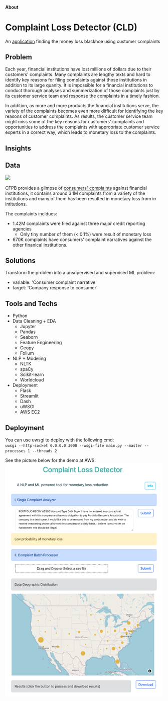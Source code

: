 #### About

# Complaint Loss Detector (CLD)

An [application](https://github.com/biomchen/complaint-loss-detector) finding the money loss blackhoe using customer complaints

## **Problem**

Each year, financial institutions have lost millions of dollars due to their customers' complaints. Many complaints are lengthy texts and hard to identify key reasons for filing complaints against those institutions in addition to its large quanity. It is impossible for a financial institutions to conduct thorough analyses and summerization of those complaints just by its customer service team and response the complaints in a timely fashion.

In addition, as more and more products the financial institutions serve, the variety of the complaints becomes even more difficult for identifying the key reasons of customer complaints. As results, the customer service team might miss some of the key reasons for customers' complaints and opportunities to address the complaints with appropriate customer service experts in a correct way, which leads to monetary loss to the complaints.

## **Insights**

## **Data**

![](https://www.consumerfinance.gov/static/img/logo_237x50.c7c2ba6c929f.png)

CFPB provides a glimpse of [consumers' complaints](https://www.consumerfinance.gov/data-research/consumer-complaints/#download-the-data) against financial institutions, it contains around 3.1M complaints from a variety of the institutions and many of them has been resulted in monetary loss from in intitutions.

The complaints incldues:
* 1.42M complaints were filed against three major credit reporting agencies
    * Only tiny number of them (< 0.1%) were result of monetary loss
* 670K complaints have consumers' complaint narratives against the other finanical institutions.

## **Solutions**
Transform the problem into a unsupervised and supervised ML problem:   

* variable: 'Consumer complaint narrative'
* target: 'Company response to consumer'   

## **Tools and Techs**

* Python
* Data Cleaning + EDA
    * Jupyter
    * Pandas
    * Seaborn
    * Feature Engineering
    * Geopy
    * Folium
* NLP + Modeling
    * NLTK
    * spaCy
    * Scikit-learn
    * Worldcloud
* Deployment
    * Flask
    * Streamlit
    * Dash
    * uWSGI
    * AWS EC2

## **Deployment**

You can use uwsgi to deploy with the following cmd:  
`uwsgi --http-socket 0.0.0.0:3000 --wsgi-file main.py --master --processes 1 --threads 2`  

See the picture below for the demo at AWS.  
<img src="image_02.png" width=500>
